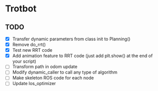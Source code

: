 # Trotbot

## TODO

- [X] Transfer dynamic parameters from class init to Planning()
- [X] Remove do_rrt()
- [X] Test new RRT code
- [X] Add animation feature to RRT code (just add plt.show() at the end of your script)
- [ ] Transform path in odom update
- [ ] Modify dynamic_caller to call any type of algorithm
- [ ] Make skeleton ROS code for each node
- [ ] Update los_optimizer
